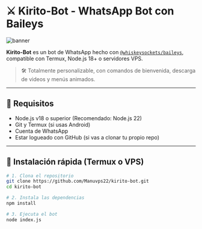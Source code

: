 # ⚔️ Kirito-Bot - WhatsApp Bot con Baileys

![banner](https://i.pinimg.com/originals/7c/7f/2f/7c7f2f06b68f5292a19f302f8c45e9ab.jpg)

**Kirito-Bot** es un bot de WhatsApp hecho con [`@whiskeysockets/baileys`](https://github.com/WhiskeySockets/Baileys), compatible con Termux, Node.js 18+ o servidores VPS.

> 🛠️ Totalmente personalizable, con comandos de bienvenida, descarga de videos y menús animados.

---

## 🧪 Requisitos

- Node.js v18 o superior (Recomendado: Node.js 22)
- Git y Termux (si usas Android)
- Cuenta de WhatsApp
- Estar logueado con GitHub (si vas a clonar tu propio repo)

---

## 🚀 Instalación rápida (Termux o VPS)

```bash
# 1. Clona el repositorio
git clone https://github.com/Manuvps22/kirito-bot.git
cd kirito-bot

# 2. Instala las dependencias
npm install

# 3. Ejecuta el bot
node index.js
